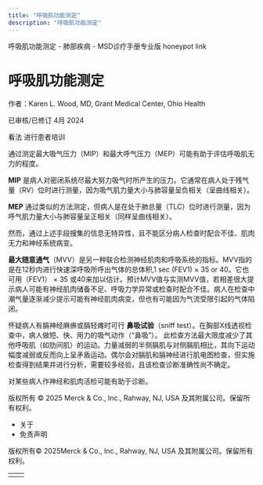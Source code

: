 ```yaml
---
title: "呼吸肌功能测定"
description: "呼吸肌功能测定"
---
```


﻿呼吸肌功能测定 \- 肺部疾病 \- MSD诊疗手册专业版 honeypot link

# 呼吸肌功能测定

作者：Karen L. Wood, MD, Grant Medical Center, Ohio Health

已审核/已修订 4月 2024

看法 进行患者培训

通过测定最大吸气压力（MIP）和最大呼气压力（MEP）可能有助于评估呼吸肌无力的程度。

**MIP** 是病人对密闭系统尽最大努力吸气时所产生的压力。它通常在病人处于残气量（RV）位时进行测量，因为吸气肌力量大小与肺容量呈负相关（呈曲线相关）。

**MEP** 通过类似的方法测定，但病人是在处于肺总量（TLC）位时进行测量，因为呼气肌力量大小与肺容量呈正相关（同样呈曲线相关）。

然而，通过上述手段搜集的信息无特异性，且不能区分病人检查时配合不佳、肌肉无力和神经系统病变。

**最大随意通气**（MVV）是另一种联合检测神经肌肉和呼吸系统的指标。MVV指的是在12秒内进行快速深呼吸所呼出气体的总体积,1 sec (FEV1) × 35 or 40。它也可用（FEV1） × 35 或40来加以估计。预计MVV值与实测MVV值，若相差很大提示病人可能有神经肌肉储备不足、呼吸力学异常或检查时配合不佳。病人在检查中潮气量逐渐减少提示可能有神经肌肉病变，但也有可能因为气流受限引起的气体陷闭。

怀疑病人有膈神经麻痹或膈轻瘫时可行 **鼻吸试验**（sniff test）。在胸部X线透视检查中，病人做短、快、用力的吸气动作（“鼻吸”）。 此检查方法最大限度减少了其他呼吸肌（如肋间肌）的运动。力量减弱的半侧膈肌与对侧膈肌相比，其向下运动幅度减弱或反而向上呈矛盾运动。偶尔会对膈肌和膈神经进行肌电图检查，但实施检查得到结果并进行分析，需要较多经验，且该检查诊断准确性尚不确定。

对某些病人作神经和肌肉活检可能有助于诊断。



版权所有 © 2025
Merck & Co., Inc., Rahway, NJ, USA 及其附属公司。保留所有权利。

- 关于
- 免责声明

版权所有© 2025Merck & Co., Inc., Rahway, NJ, USA 及其附属公司。保留所有权利。

|     |     |
| --- | --- |
|  |  |